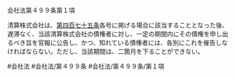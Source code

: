 会社法第４９９条第１項

清算株式会社は、[第四百七十五条](会社法＿＿＿＿第４７５条)各号に掲げる場合に該当することとなった後、遅滞なく、当該清算株式会社の債権者に対し、一定の期間内にその債権を申し出るべき旨を官報に公告し、かつ、知れている債権者には、各別にこれを催告しなければならない。ただし、当該期間は、二箇月を下ることができない。

#会社法
#会社法/第４９９条
#会社法/第４９９条/第１項
